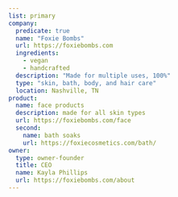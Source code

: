 ```yaml
---
list: primary
company:
  predicate: true
  name: "Foxie Bombs"
  url: https://foxiebombs.com
  ingredients:
    - vegan
    - handcrafted
  description: "Made for multiple uses, 100%"
  type: "skin, bath, body, and hair care"
  location: Nashville, TN
product:
  name: face products
  description: made for all skin types
  url: https://foxiebombs.com/face
  second:
    name: bath soaks
    url: https://foxiecosmetics.com/bath/
owner:
  type: owner-founder
  title: CEO
  name: Kayla Phillips
  url: https://foxiebombs.com/about
---
```

